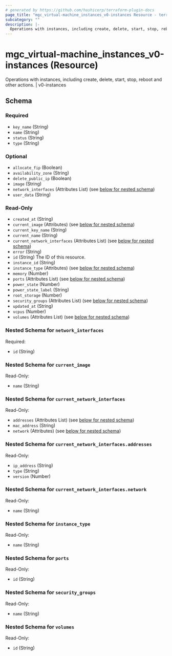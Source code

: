 ```yaml
---
# generated by https://github.com/hashicorp/terraform-plugin-docs
page_title: "mgc_virtual-machine_instances_v0-instances Resource - terraform-provider-mgc"
subcategory: ""
description: |-
  Operations with instances, including create, delete, start, stop, reboot and other actions. | v0-instances
---
```


# mgc_virtual-machine_instances_v0-instances (Resource)

Operations with instances, including create, delete, start, stop, reboot and other actions. | v0-instances



<!-- schema generated by tfplugindocs -->
## Schema

### Required

- `key_name` (String)
- `name` (String)
- `status` (String)
- `type` (String)

### Optional

- `allocate_fip` (Boolean)
- `availability_zone` (String)
- `delete_public_ip` (Boolean)
- `image` (String)
- `network_interfaces` (Attributes List) (see [below for nested schema](#nestedatt--network_interfaces))
- `user_data` (String)

### Read-Only

- `created_at` (String)
- `current_image` (Attributes) (see [below for nested schema](#nestedatt--current_image))
- `current_key_name` (String)
- `current_name` (String)
- `current_network_interfaces` (Attributes List) (see [below for nested schema](#nestedatt--current_network_interfaces))
- `error` (String)
- `id` (String) The ID of this resource.
- `instance_id` (String)
- `instance_type` (Attributes) (see [below for nested schema](#nestedatt--instance_type))
- `memory` (Number)
- `ports` (Attributes List) (see [below for nested schema](#nestedatt--ports))
- `power_state` (Number)
- `power_state_label` (String)
- `root_storage` (Number)
- `security_groups` (Attributes List) (see [below for nested schema](#nestedatt--security_groups))
- `updated_at` (String)
- `vcpus` (Number)
- `volumes` (Attributes List) (see [below for nested schema](#nestedatt--volumes))

<a id="nestedatt--network_interfaces"></a>
### Nested Schema for `network_interfaces`

Required:

- `id` (String)


<a id="nestedatt--current_image"></a>
### Nested Schema for `current_image`

Read-Only:

- `name` (String)


<a id="nestedatt--current_network_interfaces"></a>
### Nested Schema for `current_network_interfaces`

Read-Only:

- `addresses` (Attributes List) (see [below for nested schema](#nestedatt--current_network_interfaces--addresses))
- `mac_address` (String)
- `network` (Attributes) (see [below for nested schema](#nestedatt--current_network_interfaces--network))

<a id="nestedatt--current_network_interfaces--addresses"></a>
### Nested Schema for `current_network_interfaces.addresses`

Read-Only:

- `ip_address` (String)
- `type` (String)
- `version` (Number)


<a id="nestedatt--current_network_interfaces--network"></a>
### Nested Schema for `current_network_interfaces.network`

Read-Only:

- `name` (String)



<a id="nestedatt--instance_type"></a>
### Nested Schema for `instance_type`

Read-Only:

- `name` (String)


<a id="nestedatt--ports"></a>
### Nested Schema for `ports`

Read-Only:

- `id` (String)


<a id="nestedatt--security_groups"></a>
### Nested Schema for `security_groups`

Read-Only:

- `name` (String)


<a id="nestedatt--volumes"></a>
### Nested Schema for `volumes`

Read-Only:

- `id` (String)
